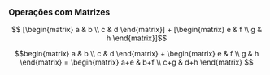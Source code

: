### <b>Operações com Matrizes</b>

```math
 [\begin{matrix} a & b \\ c & d \end{matrix}]   +  [\begin{matrix} e & f \\ g & h \end{matrix}]
```


```math
begin{matrix} a & b \\ c & d \end{matrix} + \begin{matrix} e & f \\ g &  h \end{matrix} = \begin{matrix} a+e & b+f \\ c+g & d+h  \end{matrix} 
```

